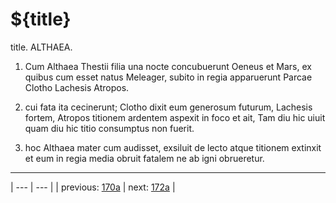 # ${title}

title. ALTHAEA.



1. Cum Althaea Thestii filia una nocte concubuerunt Oeneus et Mars, ex quibus cum esset natus Meleager, subito in regia apparuerunt Parcae Clotho Lachesis Atropos.



2. cui fata ita cecinerunt; Clotho dixit eum generosum futurum, Lachesis fortem, Atropos titionem ardentem aspexit in foco et ait, Tam diu hic uiuit quam diu hic titio consumptus non fuerit.



3. hoc Althaea mater cum audisset, exsiluit de lecto atque titionem extinxit et eum in regia media obruit fatalem ne ab igni obrueretur.



---

| --- | --- |
| previous: [170a](../170a/) | next: [172a](../172a/) |